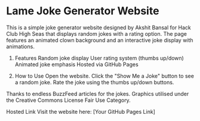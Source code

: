 # Lame Joke Generator Website

This is a simple joke generator website designed by Akshit Bansal for Hack Club High Seas that displays random jokes with a rating option. The page features an animated clown background and an interactive joke display with animations.

1. Features
Random joke display
User rating system (thumbs up/down)
Animated joke emphasis
Hosted via GitHub Pages

2. How to Use
Open the website.
Click the "Show Me a Joke" button to see a random joke.
Rate the joke using the thumbs up/down buttons.

Thanks to endless BuzzFeed articles for the jokes. Graphics utilised under the Creative Commons License Fair Use Category.

Hosted Link
Visit the website here: [Your GitHub Pages Link]
